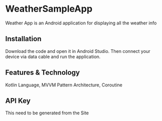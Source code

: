 # WeatherSampleApp
Weather App is an Android application for displaying all the weather info

## Installation
Download the code and open it in Android Studio. Then connect your device via data cable and run the application.

## Features & Technology
Kotlin Language,
MVVM Pattern Architecture,
Coroutine


## API Key
This need to be generated from the Site

